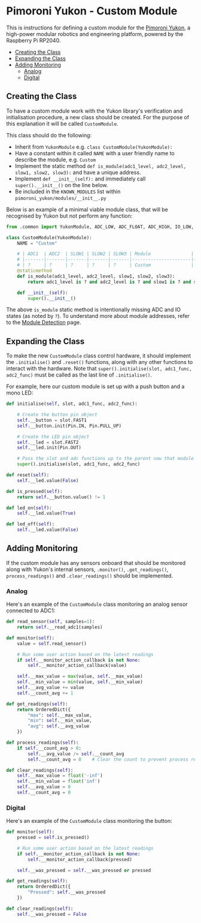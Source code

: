 # Pimoroni Yukon - Custom Module <!-- omit in toc -->

This is instructions for defining a custom module for the [Pimoroni Yukon](https://pimoroni.com/yukon), a high-power modular robotics and engineering platform, powered by the Raspberry Pi RP2040.

- [Creating the Class](#creating-the-class)
- [Expanding the Class](#expanding-the-class)
- [Adding Monitoring](#adding-monitoring)
  - [Analog](#analog)
  - [Digital](#digital)


## Creating the Class

To have a custom module work with the Yukon library's verification and initialisation procedure, a new class should be created. For the purpose of this explanation it will be called `CustomModule`.

This class should do the following:

* Inherit from `YukonModule` e.g. `class CustomModule(YukonModule):`
* Have a constant within it called `NAME` with a user friendly name to describe the module, e.g. `Custom`
* Implement the static method `def is_module(adc1_level, adc2_level, slow1, slow2, slow3):` and have a unique address.
* Implement `def __init__(self):` and immediately call `super().__init__()` on the line below.
* Be included in the `KNOWN_MODULES` list within `pimoroni_yukon/modules/__init__.py`

Below is an example of a minimal viable module class, that will be recognised by Yukon but not perform any function:

```python
from .common import YukonModule, ADC_LOW, ADC_FLOAT, ADC_HIGH, IO_LOW, IO_HIGH

class CustomModule(YukonModule):
    NAME = "Custom"

    # | ADC1  | ADC2  | SLOW1 | SLOW2 | SLOW3 | Module               | Condition (if any)          |
    # |-------|-------|-------|-------|-------|----------------------|-----------------------------|
    # | ?     | ?     | ?     | ?     | ?     | Custom               |                             |
    @staticmethod
    def is_module(adc1_level, adc2_level, slow1, slow2, slow3):
        return adc1_level is ? and adc2_level is ? and slow1 is ? and slow2 is ? and slow3 is ?

    def __init__(self):
        super().__init__()
```

The above `is_module` static method is intentionally missing ADC and IO states (as noted by `?`). To understand more about module addresses, refer to the [Module Detection](../module_detection.md) page.


## Expanding the Class

To make the new `CustomModule` class control hardware, it should implement the `.initialise()` and `.reset()` functions, along with any other functions to interact with the hardware. Note that `super().initialise(slot, adc1_func, adc2_func)` must be called as the last line of `.initialise()`.

For example, here our custom module is set up with a push button and a mono LED:
```python
def initialise(self, slot, adc1_func, adc2_func):

    # Create the button pin object
    self.__button = slot.FAST1
    self.__button.init(Pin.IN, Pin.PULL_UP)

    # Create the LED pin object
    self.__led = slot.FAST2
    self.__led.init(Pin.OUT)

    # Pass the slot and adc functions up to the parent now that module specific initialisation has finished
    super().initialise(slot, adc1_func, adc2_func)

def reset(self):
    self.__led.value(False)

def is_pressed(self):
    return self.__button.value() != 1

def led_on(self):
    self.__led.value(True)

def led_off(self):
    self.__led.value(False)
```

## Adding Monitoring

If the custom module has any sensors onboard that should be monitored along with Yukon's internal sensors, `.monitor()`, `.get_readings()`, `process_readings()` and `.clear_readings()` should be implemented.

### Analog

Here's an example of the `CustomModule` class monitoring an analog sensor connected to ADC1:
```python
def read_sensor(self, samples=1):
    return self.__read_adc1(samples)

def monitor(self):
    value = self.read_sensor()

    # Run some user action based on the latest readings
    if self.__monitor_action_callback is not None:
        self.__monitor_action_callback(value)

    self.__max_value = max(value, self.__max_value)
    self.__min_value = min(value, self.__min_value)
    self.__avg_value += value
    self.__count_avg += 1

def get_readings(self):
    return OrderedDict({
        "max": self.__max_value,
        "min": self.__min_value,
        "avg": self.__avg_value
    })

def process_readings(self):
    if self.__count_avg > 0:
        self.__avg_value /= self.__count_avg
        self.__count_avg = 0    # Clear the count to prevent process readings acting more than once

def clear_readings(self):
    self.__max_value = float('-inf')
    self.__min_value = float('inf')
    self.__avg_value = 0
    self.__count_avg = 0
```

### Digital

Here's an example of the `CustomModule` class monitoring the button:
```python
def monitor(self):
    pressed = self.is_pressed()

    # Run some user action based on the latest readings
    if self.__monitor_action_callback is not None:
        self.__monitor_action_callback(pressed)

    self.__was_pressed = self.__was_pressed or pressed

def get_readings(self):
    return OrderedDict({
        "Pressed": self.__was_pressed
    })

def clear_readings(self):
    self.__was_pressed = False
```
